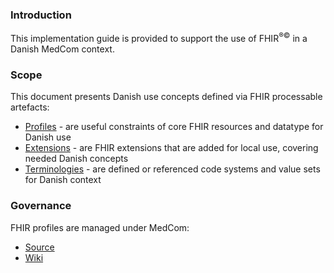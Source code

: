 ### Introduction
This implementation guide is provided to support the use of FHIR<sup>&reg;&copy;</sup> in a Danish MedCom context.

### Scope

This document presents Danish use concepts defined via FHIR processable artefacts:

* [Profiles](profiles.html) - are useful constraints of core FHIR resources and datatype for Danish use
* [Extensions](extensions.html) - are FHIR extensions that are added for local use, covering needed Danish concepts
* [Terminologies](terminology.html) - are defined or referenced code systems and value sets for Danish context

### Governance

FHIR profiles are managed under MedCom:

* [Source](https://github.com/hl7dk/dk-medcom-core-r4)
* [Wiki](https://github.com/hl7dk/dk-medcom-core-r4)